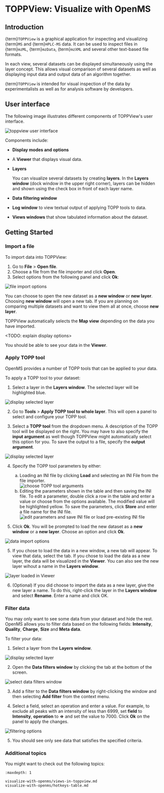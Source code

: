 TOPPView: Visualize with OpenMS
===============================

## Introduction

{term}`TOPPView` is a graphical application for inspecting and visualizing {term}`MS` and {term}`HPLC-MS` data. It can be used to inspect files in {term}`mzML`, {term}`mzData`, {term}`mzXML` and several other text-based file formats.

In each view, several datasets can be displayed simultaneously using the layer concept. This allows visual comparison of several
datasets as well as displaying input data and output data of an algorithm together.

{term}`TOPPView` is intended for visual inspection of the data by experimentalists as well as for analysis software by
developers.

## User interface

The following image illustrates different components of TOPPView's user interface.

![toppview user interface](../images/tutorials/toppview/user-interface.png)

Components include:

- **Display modes and options**
- A **Viewer** that displays visual data.
- **Layers**

  You can visualize several datasets by creating **layers**. In the **Layers window** (dock window in the upper right
  corner), layers can be hidden and shown using the check box in front of each layer name.
- **Data filtering window**
- **Log window** to view textual output of applying TOPP tools to data.
- **Views windows** that show tabulated information about the dataset.

## Getting Started

### Import a file

To import data into TOPPView:

1. Go to **File** > **Open file**.
2. Choose a file from the file importer and click **Open**.
3. Select options from the following panel and click **Ok**:

  ![file import options](../images/tutorials/toppview/file-import-options.png)

  You can choose to open the new dataset as a **new window** or **new layer**. Choosing **new window** will open a new tab. If you are planning on comparing multiple datasets and want to view them all at once, choose **new layer**.

  TOPPView automatically selects the **Map view** depending on the data you have imported.

  <TODO: explain display options>

You should be able to see your data in the **Viewer**.

### Apply TOPP tool

OpenMS provides a number of TOPP tools that can be applied to your data.

To apply a TOPP tool to your dataset:

1. Select a layer in the **Layers window**. The selected layer will be highlighted blue.

  ![display selected layer](../images/tutorials/toppview/layers-window.png)

2. Go to **Tools** > **Apply TOPP tool to whole layer**. This will open a panel to select and configure your TOPP tool.

3. Select a **TOPP tool** from the dropdown menu. A description of the TOPP tool will be displayed on the right. You may have to also specify the **input argument** as well though TOPPView might automatically select this option for you. To save the output to a file, specify the **output argument**.

  ![display selected layer](../images/tutorials/toppview/apply-topp-tool-to-layer.png)

4. Specify the TOPP tool parameters by either:
   <ol type="a">
    <li>Loading an INI file by clicking <b>Load</b> and selecting an INI File from the file importer.</li>
    <img src="https://raw.githubusercontent.com/greengypsy/OpenMS-docs/add-toppview-tutorial/docs/images/tutorials/toppview/topp-tool-arguments-and-description.png" alt="choose TOPP tool arguments"></img>
    <li>Editing the parameters shown in the table and then saving the INI file. To edit a parameter, double click a row in the table and enter a value or choose from the options available. The modified value will be highlighted yellow. To save the parameters, click <b>Store</b> and enter a file name for the INI file.</li>
    <img src="https://raw.githubusercontent.com/greengypsy/OpenMS-docs/add-toppview-tutorial/docs/images/tutorials/toppview/topp-tool-parameters.png" alt="edit parameters and save INI file or load pre-existing INI file"></img>
   </ol>

4. Click **Ok**. You will be prompted to load the new     dataset as a **new window** or a **new layer**. Choose an option and click **Ok**.

  ![data import options](../images/tutorials/toppview/data-import-options.png)

5. If you chose to load the data in a new window, a new tab will appear. To view that data, select the tab. If you chose to load the data as a new layer, the data will be visualized in the **Viewer**. You can also see the new layer wihout a name in the **Layers window**.

  ![layer loaded in Viewer](../images/tutorials/toppview/layer-loaded-in-viewer.png)

6. (Optional) If you did choose to import the data as a new layer, give the new layer a name. To do this, right-click the layer in the **Layers window** and select **Rename**. Enter a name and click OK.

### Filter data

You may only want to see some data from your dataset and hide the rest. OpenMS allows you to filter data based on the following fields: **Intensity**, **Quality**, **Charge**, **Size** and **Meta data**.

To filter your data:

1. Select a layer from the **Layers window**.

  ![display selected layer](../images/tutorials/toppview/layers-window.png)  

2. Open the **Data filters window** by clicking the tab at the bottom of the screen.

  ![select data filters window](../images/tutorials/toppview/select-data-filters-window.png)

3. Add a filter to the **Data filters window** by right-clicking the window and then selecting **Add filter** from the context menu.

4. Select a field, select an operation and enter a value. For example, to exclude all peaks with an intensity of less than 6999, set **field** to **Intensity**, **operation** to **=>** and set the value to 7000. Click **Ok** on the panel to apply the changes.

  ![filtering options](../images/tutorials/toppview/filtering-options.png)

5. You should see only see data that satisfies the specified criteria.

### Additional topics

You might want to check out the following topics:

```{toctree}
:maxdepth: 1

visualize-with-openms/views-in-toppview.md
visualize-with-openms/hotkeys-table.md
```
